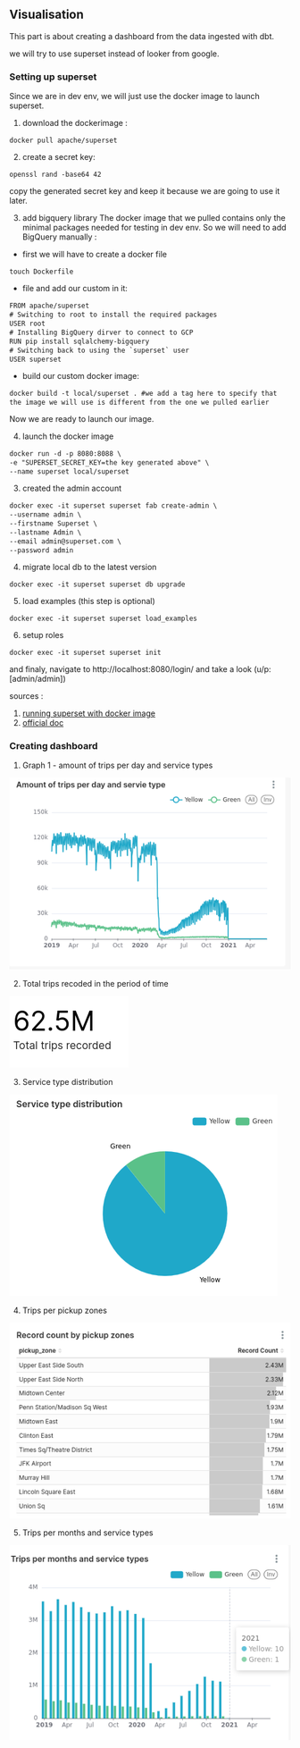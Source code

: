 ## Visualisation
This part is about creating a dashboard from the data ingested with dbt.

we will try to use superset instead of looker from google.

### Setting up superset
Since we are in dev env, we will just use the docker image to launch superset.

1. download the dockerimage :
```
docker pull apache/superset
```

2. create a secret key:

```
openssl rand -base64 42
```
copy the generated secret key and keep it because we are going to use it later.

3. add bigquery library
The docker image that we pulled contains only the minimal packages needed for testing in dev env. So we will need to add BigQuery manually :

* first we will have to create a docker file
```
touch Dockerfile
```

* file and add our custom in it: 
```
FROM apache/superset
# Switching to root to install the required packages
USER root
# Installing BigQuery dirver to connect to GCP
RUN pip install sqlalchemy-bigquery
# Switching back to using the `superset` user
USER superset
```

* build our custom docker image:
```
docker build -t local/superset . #we add a tag here to specify that the image we will use is different from the one we pulled earlier
```

Now we are ready to launch our image.


4. launch the docker image

```
docker run -d -p 8080:8088 \
-e "SUPERSET_SECRET_KEY=the key generated above" \
--name superset local/superset
```

3. created the admin account
```
docker exec -it superset superset fab create-admin \
--username admin \
--firstname Superset \
--lastname Admin \
--email admin@superset.com \
--password admin
```

4. migrate local db to the latest version 
```
docker exec -it superset superset db upgrade
```

5. load examples (this step is optional) 
```
docker exec -it superset superset load_examples
```

6. setup roles
```
docker exec -it superset superset init
```

and finaly, navigate to http://localhost:8080/login/ and take a look (u/p: [admin/admin])

sources : 
1. [running superset with docker image](https://hub.docker.com/r/apache/superset)
2. [official doc](https://superset.apache.org/docs/intro)

### Creating dashboard 
1. Graph 1 - amount of trips per day and service types

![alt Amount of trip per day and service type](image.png)


2. Total trips recoded in the period of time

![alt total trips recorded](image-1.png)


3. Service type distribution

![alt service type distribution](image-2.png)


4. Trips per pickup zones

![alt trips per pickup zones](image-3.png)

5. Trips per months and service types

![alt text](image-4.png)